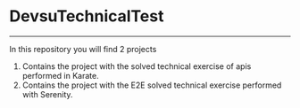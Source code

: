 # DevsuTechnicalTest
***

In this repository you will find 2 projects 
1. Contains the project with the solved technical exercise of apis performed in Karate.
2. Contains the project with the E2E solved technical exercise performed with Serenity.
